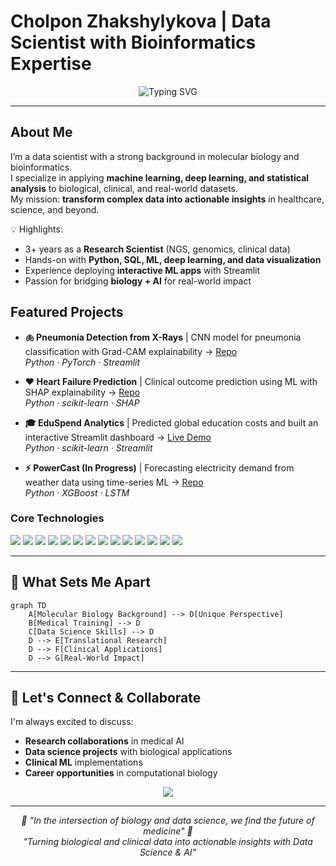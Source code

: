 #   Cholpon Zhakshylykova | Data Scientist with Bioinformatics Expertise  

<div align="center">
  <img src="https://readme-typing-svg.herokuapp.com?font=Fira+Code&pause=1000&width=500&lines=Data+Scientist;Machine+Learning+Engineer;Bioinformatics+%7C+Healthcare+Analytics;Turning+Complex+Data+into+Insights" alt="Typing SVG" />
</div>

---

##   About Me

I’m a data scientist with a strong background in molecular biology and bioinformatics.  
I specialize in applying **machine learning, deep learning, and statistical analysis** to biological, clinical, and real-world datasets.  
My mission: **transform complex data into actionable insights** in healthcare, science, and beyond.  

💡 Highlights:  
- 3+ years as a **Research Scientist** (NGS, genomics, clinical data)  
- Hands-on with **Python, SQL, ML, deep learning, and data visualization**  
- Experience deploying **interactive ML apps** with Streamlit  
- Passion for bridging **biology + AI** for real-world impact

##  Featured Projects  

- **🫁 Pneumonia Detection from X-Rays** | CNN model for pneumonia classification with Grad-CAM explainability → [Repo](https://github.com/CZhakshylykova/SDS-CP021-pneumonia-detection/tree/main/submissions-team/cholpon-zhakshylykova)  
  *Python · PyTorch · Streamlit*  

- **❤️ Heart Failure Prediction** | Clinical outcome prediction using ML with SHAP explainability → [Repo](https://github.com/CZhakshylykova/Heart-Attack-Risk)  
  *Python · scikit-learn · SHAP*  

- **🎓 EduSpend Analytics** | Predicted global education costs and built an interactive Streamlit dashboard → [Live Demo](https://edu-spends.streamlit.app/)  
  *Python · scikit-learn · Streamlit*  

- **⚡ PowerCast (In Progress)** | Forecasting electricity demand from weather data using time-series ML → [Repo](https://github.com/CZhakshylykova/SDS-CP036-powercast)  
  *Python · XGBoost · LSTM*  

</details>



### **Core Technologies**
<p align="left">
  <img src="https://img.shields.io/badge/Python-3776AB?style=for-the-badge&logo=python&logoColor=white"/>
  <img src="https://img.shields.io/badge/PyTorch-EE4C2C?style=for-the-badge&logo=pytorch&logoColor=white"/>
  <img src="https://img.shields.io/badge/scikit--learn-F7931E?style=for-the-badge&logo=scikit-learn&logoColor=white"/>
  <img src="https://img.shields.io/badge/Pandas-150458?style=for-the-badge&logo=pandas&logoColor=white"/>
  <img src="https://img.shields.io/badge/Numpy-013243?style=for-the-badge&logo=numpy&logoColor=white"/>
  <img src="https://img.shields.io/badge/MLflow-0194E2?style=for-the-badge&logo=mlflow&logoColor=white"/>
  <img src="https://img.shields.io/badge/Jupyter-F37626?style=for-the-badge&logo=jupyter&logoColor=white"/>
  <img src="https://img.shields.io/badge/Streamlit-FF4B4B?style=for-the-badge&logo=streamlit&logoColor=white"/>
  <img src="https://img.shields.io/badge/SHAP-FF6B6B?style=for-the-badge&logo=shap&logoColor=white"/>
  <img src="https://img.shields.io/badge/Matplotlib-11557c?style=for-the-badge&logo=matplotlib&logoColor=white"/>
  <img src="https://img.shields.io/badge/Seaborn-3776AB?style=for-the-badge&logo=seaborn&logoColor=white"/>
  <img src="https://img.shields.io/badge/Plotly-3F4F75?style=for-the-badge&logo=plotly&logoColor=white"/>
  <img src="https://img.shields.io/badge/Git-F05032?style=for-the-badge&logo=git&logoColor=white"/>
  <img src="https://img.shields.io/badge/GitHub%20Actions-2088FF?style=for-the-badge&logo=github-actions&logoColor=white"/>
</p>

---

## 🌟 What Sets Me Apart

```mermaid
graph TD
    A[Molecular Biology Background] --> D[Unique Perspective]
    B[Medical Training] --> D
    C[Data Science Skills] --> D
    D --> E[Translational Research]
    D --> F[Clinical Applications]
    D --> G[Real-World Impact]
```
---

## 🤝 Let's Connect & Collaborate

I'm always excited to discuss:
- **Research collaborations** in medical AI
- **Data science projects** with biological applications
- **Clinical ML** implementations
- **Career opportunities** in computational biology

<div align="center">
  <a href="https://www.linkedin.com/in/cholpon-zhakshylykova">
    <img src="https://img.shields.io/badge/LinkedIn-0077B5?style=for-the-badge&logo=linkedin&logoColor=white"/>
  </a>
</div>

---

<div align="center">
  <i>🧬 "In the intersection of biology and data science, we find the future of medicine" 🧬</i>
</div>

<div align="center">
  <i>"Turning biological and clinical data into actionable insights with Data Science & AI"</i>
</div>

